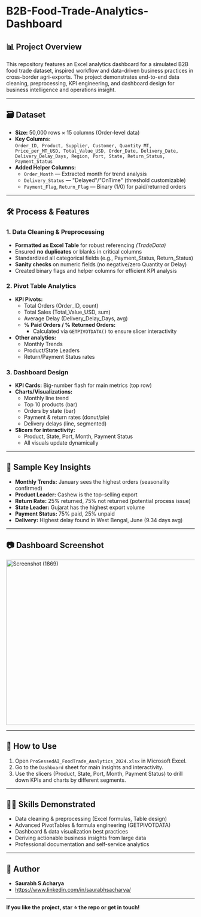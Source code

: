 # B2B-Food-Trade-Analytics-Dashboard


## 📊 Project Overview

This repository features an Excel analytics dashboard for a simulated B2B food trade dataset, inspired workflow and data-driven business practices in cross-border agri-exports. The project demonstrates end-to-end data cleaning, preprocessing, KPI engineering, and dashboard design for business intelligence and operations insight.

---

## 🗃️ Dataset

- **Size:** 50,000 rows × 15 columns (Order-level data)
- **Key Columns:**  
  `Order_ID, Product, Supplier, Customer, Quantity_MT, Price_per_MT_USD, Total_Value_USD, Order_Date, Delivery_Date, Delivery_Delay_Days, Region, Port, State, Return_Status, Payment_Status`
- **Added Helper Columns:**  
  - `Order_Month` — Extracted month for trend analysis  
  - `Delivery_Status` — "Delayed"/"OnTime" (threshold customizable)  
  - `Payment_Flag`, `Return_Flag` — Binary (1/0) for paid/returned orders

---

## 🛠️ Process & Features

### 1. Data Cleaning & Preprocessing
- **Formatted as Excel Table** for robust referencing *(TradeData)*
- Ensured **no duplicates** or blanks in critical columns
- Standardized all categorical fields (e.g., Payment_Status, Return_Status)
- **Sanity checks** on numeric fields (no negative/zero Quantity or Delay)
- Created binary flags and helper columns for efficient KPI analysis

### 2. Pivot Table Analytics
- **KPI Pivots:**  
  - Total Orders (Order_ID, count)  
  - Total Sales (Total_Value_USD, sum)  
  - Average Delay (Delivery_Delay_Days, avg)
  - **% Paid Orders / % Returned Orders:**  
    - Calculated via `GETPIVOTDATA()` to ensure slicer interactivity
- **Other analytics:**  
  - Monthly Trends
  - Product/State Leaders
  - Return/Payment Status rates

### 3. Dashboard Design
- **KPI Cards:** Big-number flash for main metrics (top row)
- **Charts/Visualizations:**  
  - Monthly line trend  
  - Top 10 products (bar)  
  - Orders by state (bar)  
  - Payment & return rates (donut/pie)  
  - Delivery delays (line, segmented)
- **Slicers for interactivity:**  
  - Product, State, Port, Month, Payment Status  
  - All visuals update dynamically

---

## 🌟 Sample Key Insights

- **Monthly Trends:** January sees the highest orders (seasonality confirmed)
- **Product Leader:** Cashew is the top-selling export
- **Return Rate:** 25% returned, 75% not returned (potential process issue)
- **State Leader:** Gujarat has the highest export volume
- **Payment Status:** 75% paid, 25% unpaid
- **Delivery:** Highest delay found in West Bengal, June (9.34 days avg)

---

## 📷 Dashboard Screenshot

<img width="1312" height="440" alt="Screenshot (1869)" src="https://github.com/user-attachments/assets/f0c72eae-6119-4a5d-95d9-c4f4a2fbca26" />


---

## 🚀 How to Use

1. Open `ProSessedAI_FoodTrade_Analytics_2024.xlsx` in Microsoft Excel.
2. Go to the `Dashboard` sheet for main insights and interactivity.
3. Use the slicers (Product, State, Port, Month, Payment Status) to drill down KPIs and charts by different segments.

---

## 🧑‍💻 Skills Demonstrated

- Data cleaning & preprocessing (Excel formulas, Table design)
- Advanced PivotTables & formula engineering (GETPIVOTDATA)
- Dashboard & data visualization best practices
- Deriving actionable business insights from large data
- Professional documentation and self-service analytics

---

## 👤 Author

- **Saurabh S Acharya**
- https://www.linkedin.com/in/saurabhsacharya/
---

**If you like the project, star ⭐ the repo or get in touch!**

